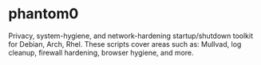 # phantom0
Privacy, system-hygiene, and network-hardening startup/shutdown toolkit for Debian, Arch, Rhel. These scripts cover areas such as: Mullvad, log cleanup, firewall hardening, browser hygiene, and more.
